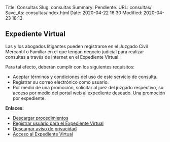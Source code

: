 Title: Consultas
Slug: consultas
Summary: Pendiente.
URL: consultas/
Save_As: consultas/index.html
Date: 2020-04-22 16:30
Modified: 2020-04-23 18:13


## Expediente Virtual

Las y los abogados litigantes pueden registrarse en el Juzgado Civil Mercantil o Familiar en el que tengan negocio judicial para realizar consultas a través de Internet en el Expediente Virtual.

Para tal efecto, deberán cumplir con los siguientes requisitos:

* Aceptar términos y condiciones del uso de este servicio de consulta.
* Registrar su correo electrónico como usuario.
* Por medio de una promoción, solicitar al juez del juzgado respectivo, su acceso por medio del portal web al expediente deseado. Una promoción por expediente.

**Enlaces:**

+ [Descargar procedimientos](https://storage.googleapis.com/pjecz-gob-mx/consultas/expediente-virtual-procedimiento-registro-usuario-en-linea.pdf)
+ [Registrar usuario para el Expediente Virtual](#)
+ [Descargar aviso de privacidad](#)
+ [Acceso al Expediente Virtual](http://201.144.104.74/eexpediente/login2.php)
